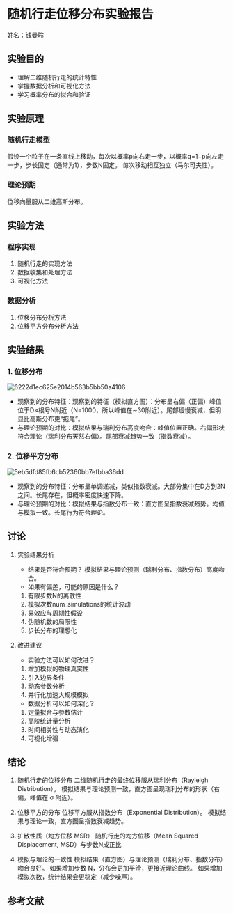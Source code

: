 # 随机行走位移分布实验报告

姓名：钱曼聆

## 实验目的
- 理解二维随机行走的统计特性
- 掌握数据分析和可视化方法
- 学习概率分布的拟合和验证

## 实验原理
### 随机行走模型
假设一个粒子在一条直线上移动，每次以概率p向右走一步，以概率q=1−p向左走一步，步长固定（通常为1），步数N固定。
每次移动相互独立（马尔可夫性）。

### 理论预期
位移向量服从二维高斯分布。

## 实验方法
### 程序实现
1. 随机行走的实现方法
2. 数据收集和处理方法
3. 可视化方法

### 数据分析
1. 位移分布分析方法
2. 位移平方分布分析方法

## 实验结果
### 1. 位移分布
![6222d1ec625e2014b563b5bb50a4106](https://github.com/user-attachments/assets/d395180f-bd7f-411f-a8a1-cc76a908fcf9)

- 观察到的分布特征：观察到的特征（模拟直方图）：分布呈右偏（正偏）峰值位于D≈根号N附近（N=1000，所以峰值在∼30附近）。尾部缓慢衰减，但明显比高斯分布更“拖尾”。
- 与理论预期的对比：模拟结果与瑞利分布高度吻合：峰值位置正确。右偏形状符合理论（瑞利分布天然右偏）。尾部衰减趋势一致（指数衰减）。

### 2. 位移平方分布
![5eb5dfd85fb6cb52360bb7efbba36dd](https://github.com/user-attachments/assets/167bbecf-b422-480b-b2f9-0c5eec79ced2)

- 观察到的分布特征：分布呈单调递减，类似指数衰减。大部分集中在D方到2N之间。长尾存在，但概率密度快速下降。
- 与理论预期的对比：模拟结果与指数分布一致：直方图呈指数衰减趋势。均值与模拟一致。长尾行为符合理论。

## 讨论
1. 实验结果分析
   - 结果是否符合预期？
   模拟结果与理论预测（瑞利分布、指数分布）高度吻合。
   - 如果有偏差，可能的原因是什么？
   1. 有限步数N的离散性
   2. 模拟次数num_simulations的统计波动
   3. 界效应与周期性假设
   4. 伪随机数的局限性
   5. 步长分布的理想化

2. 改进建议
   - 实验方法可以如何改进？
   1. 增加模拟的物理真实性
   2. 引入边界条件
   3. 动态参数分析
   4. 并行化加速大规模模拟
   - 数据分析可以如何深化？
   1. 定量拟合与参数估计
   2. 高阶统计量分析
   3. 时间相关性与动态演化
   4. 可视化增强

## 结论
1. 随机行走的位移分布
二维随机行走的最终位移服从瑞利分布（Rayleigh Distribution）。
模拟结果与理论预测一致，直方图呈现瑞利分布的形状（右偏，峰值在 σ 附近）。

2. 位移平方的分布
位移平方服从指数分布（Exponential Distribution）。
模拟结果与理论一致，直方图呈指数衰减趋势。

3. 扩散性质（均方位移 MSR）
随机行走的均方位移（Mean Squared Displacement, MSD）与步数N成正比

4. 模拟与理论的一致性
模拟结果（直方图）与理论预测（瑞利分布、指数分布）吻合良好。
如果增加步数 N，分布会更加平滑，更接近理论曲线。
如果增加模拟次数，统计结果会更稳定（减少噪声）。

## 参考文献
